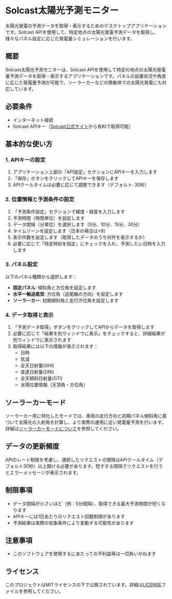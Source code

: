 # Solcast太陽光予測モニター

太陽光発電の予測データを取得・表示するためのデスクトップアプリケーションです。Solcast APIを使用して、特定地点の太陽光発電予測データを取得し、様々なパネル設定に応じた発電量シミュレーションを行います。

## 概要

Solcast太陽光予測モニターは、Solcast APIを使用して特定の地点の太陽光発電量予測データを取得・表示するアプリケーションです。パネルの設置状況や角度に応じた発電量予測が可能で、ソーラーカーなどの移動体での太陽光発電にも対応しています。

## 必要条件

- インターネット接続
- Solcast APIキー（[Solcast公式サイト](https://solcast.com/)から有料で取得可能）

## 基本的な使い方

### 1. APIキーの設定

1. アプリケーション上部の「API設定」セクションにAPIキーを入力します
2. 「保存」ボタンをクリックしてAPIキーを保存します
3. APIクールタイムは必要に応じて調整できます（デフォルト: 30秒）

### 2. 位置情報と予測条件の設定

1. 「予測条件設定」セクションで緯度・経度を入力します
2. 予測時間（時間単位）を設定します
3. データ間隔（分単位）を選択します（5分、10分、15分、30分）
4. タイムゾーンを設定します（日本の場合は+9）
5. 表示件数を設定します（取得したデータのうち何件を表示するか）
6. 必要に応じて「特定時刻を指定」にチェックを入れ、予測したい日時を入力します

### 3. パネル設定

以下のパネル種類から選択します：

- **固定パネル**: 傾斜角と方位角を設定します
- **水平一軸追尾型**: 方位角（追尾軸の方向）を設定します
- **ソーラーカー**: 初期傾斜角と走行方位角を設定します

### 4. データ取得と表示

1. 「予測データ取得」ボタンをクリックしてAPIからデータを取得します
2. 必要に応じて「結果を別ウィンドウに表示」をチェックすると、詳細結果が別ウィンドウに表示されます
3. 取得結果には以下の情報が表示されます：
   - 日時
   - 気温
   - 全天日射量(GHI)
   - 直達日射量(DNI)
   - 全天傾斜日射量(GTI)
   - 太陽位置情報（天頂角・方位角）

## ソーラーカーモード

ソーラーカー用に特化したモードでは、車両の走行方向と初期パネル傾斜角に基づいて太陽光の入射角を計算し、より実際の運用に近い発電量予測を行います。詳細は[ソーラーカーモードについて](solar_car_mode.md)を参照してください。

## データの更新頻度

APIのレート制限を考慮し、連続したリクエストの間隔はAPIクールタイム（デフォルト30秒）以上開ける必要があります。短すぎる間隔でリクエストを行うとエラーメッセージが表示されます。

## 制限事項

- データ間隔が小さいほど（例：5分間隔）、取得できる最大予測時間が短くなります
- APIキーには1日あたりのリクエスト回数制限があります
- 予測結果は実際の気象条件により変動する可能性があります

## 注意事項
- このソフトウェアを使用するにあたっての不利益等は一切負いかねます

## ライセンス

このプロジェクトはMITライセンスの下で公開されています。詳細は[LICENSE](LICENSE)ファイルを参照してください。